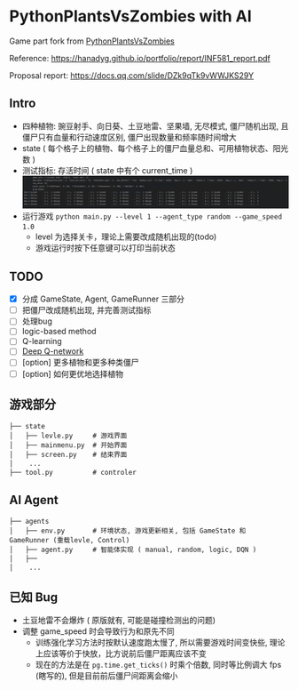 # PythonPlantsVsZombies with AI

Game part fork from [PythonPlantsVsZombies](https://github.com/marblexu/PythonPlantsVsZombies)

Reference: https://hanadyg.github.io/portfolio/report/INF581_report.pdf

Proposal report: https://docs.qq.com/slide/DZk9qTk9vWWJKS29Y

## Intro
- 四种植物: 豌豆射手、向日葵、土豆地雷、坚果墙, 无尽模式, 僵尸随机出现, 且僵尸只有血量和行动速度区别, 僵尸出现数量和频率随时间增大
- state ( 每个格子上的植物、每个格子上的僵尸血量总和、可用植物状态、阳光数 )
- 测试指标: 存活时间 ( state 中有个 current_time )
![img.png](images/img.png)
- 运行游戏 `python main.py --level 1 --agent_type random --game_speed 1.0`  
  - level 为选择关卡，理论上需要改成随机出现的(todo)
  - 游戏运行时按下任意键可以打印当前状态

## TODO
- [x] 分成 GameState, Agent, GameRunner 三部分
- [ ] 把僵尸改成随机出现, 并完善测试指标
- [ ] 处理bug
- [ ] logic-based method
- [ ] Q-learning
- [ ] [Deep Q-network](https://hanadyg.github.io/portfolio/report/INF581_report.pdf)
- [ ] [option] 更多植物和更多种类僵尸
- [ ] [option] 如何更优地选择植物

## 游戏部分
```
├── state
│   ├── levle.py     # 游戏界面
│   ├── mainmenu.py  # 开始界面
│   ├── screen.py    # 结束界面
│    ...
├── tool.py          # controler
```

## AI Agent
```
├── agents
│   ├── env.py       # 环境状态, 游戏更新相关, 包括 GameState 和 GameRunner (重载levle, Control)
│   ├── agent.py     # 智能体实现 ( manual, random, logic, DQN )
│   ├── 
│    ...

```

## 已知 Bug

- 土豆地雷不会爆炸 ( 原版就有, 可能是碰撞检测出的问题)
- 调整 game_speed 时会导致行为和原先不同
  - 训练强化学习方法时按默认速度跑太慢了, 所以需要游戏时间变快些, 理论上应该等价于快放，比方说前后僵尸距离应该不变
  - 现在的方法是在 `pg.time.get_ticks()` 时乘个倍数, 同时等比例调大 fps (瞎写的), 但是目前前后僵尸间距离会缩小


